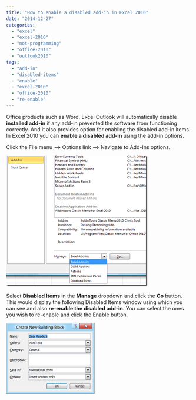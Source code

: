 ```yaml
---
title: "How to enable a disabled add-in in Excel 2010"
date: "2014-12-27"
categories: 
  - "excel"
  - "excel-2010"
  - "not-programming"
  - "office-2010"
  - "outlook2010"
tags: 
  - "add-in"
  - "disabled-items"
  - "enable"
  - "excel-2010"
  - "office-2010"
  - "re-enable"
---
```


Office products such as Word, Excel Outlook will automatically disable **installed add-in** if any add-in prevented the software from functioning correctly. And it also provides option for enabling the disabled add-in items. In Excel 2010 you can **enable a disabled add-in** using the add-in options.

Click the File menu –> Options link –> Navigate to Add-Ins options.

[![Excel 2010 Add-ins](images/image_thumb88.png "Excel 2010 Add-ins")](http://blogmines.com/blog/wp-content/uploads/2010/08/image90.png)

Select **Disabled Items** in the **Manage** dropdown and click the **Go** button. This would display the following Disabled Items window using which you can see and also **re-enable the disabled add-in**. You can select the ones you wish to re-enable and click the Enable button.

[![image](images/image_thumb89.png "image")](http://blogmines.com/blog/wp-content/uploads/2010/08/image91.png)
